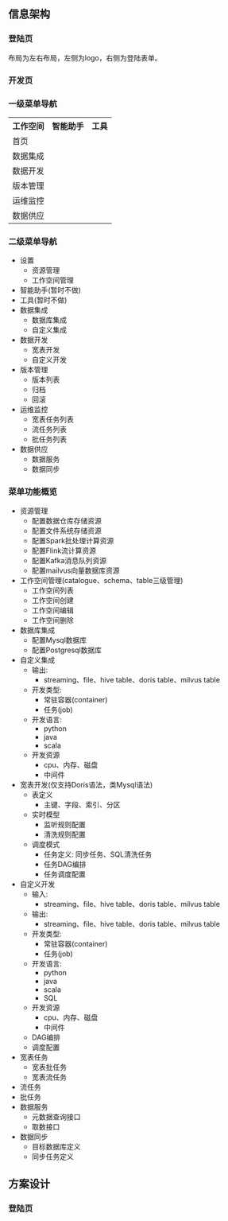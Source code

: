 ## 信息架构

### 登陆页

布局为左右布局，左侧为logo，右侧为登陆表单。

### 开发页

### 一级菜单导航

<table>
    <tr>
        <th>工作空间</th>
        <th>智能助手</th>
        <th>工具</th>
    </tr>
    <tr>
        <td>首页</td>
        <td colspan="2"></td>
    </tr>
    <tr>
        <td>数据集成</td>
        <td colspan="2"></td>
    </tr>
    <tr>
        <td>数据开发</td>
        <td colspan="2"></td>
    </tr>
    <tr>
        <td>版本管理</td>
        <td colspan="2"></td>
    </tr>
    <tr>
        <td>运维监控</td>
        <td colspan="2"></td>
    </tr>
    <tr>
        <td>数据供应</td>
        <td colspan="2"></td>
    </tr>
</table>


### 二级菜单导航

- 设置
    - 资源管理
    - 工作空间管理
- 智能助手(暂时不做)
- 工具(暂时不做)
- 数据集成
    - 数据库集成
    - 自定义集成
- 数据开发
    - 宽表开发
    - 自定义开发
- 版本管理
    - 版本列表
    - 归档
    - 回滚
- 运维监控
    - 宽表任务列表
    - 流任务列表
    - 批任务列表
- 数据供应
    - 数据服务
    - 数据同步

### 菜单功能概览

- 资源管理
    - 配置数据仓库存储资源
    - 配置文件系统存储资源
    - 配置Spark批处理计算资源
    - 配置Flink流计算资源
    - 配置Kafka消息队列资源
    - 配置mailvus向量数据库资源
- 工作空间管理(catalogue、schema、table三级管理)
    - 工作空间列表
    - 工作空间创建
    - 工作空间编辑
    - 工作空间删除
- 数据库集成
    - 配置Mysql数据库
    - 配置Postgresql数据库
- 自定义集成
    - 输出:
        -  streaming、file、hive table、doris table、milvus table
    - 开发类型:
        - 常驻容器(container)
        - 任务(job)
    - 开发语言:
        -  python
        -  java
        -  scala
    - 开发资源
        - cpu、内存、磁盘
        - 中间件
- 宽表开发(仅支持Doris语法，类Mysql语法)
    - 表定义
        - 主键、字段、索引、分区
    - 实时模型
        - 监听规则配置
        - 清洗规则配置
    - 调度模式
        - 任务定义: 同步任务、SQL清洗任务
        - 任务DAG编排
        - 任务调度配置
- 自定义开发
    - 输入: 
        -  streaming、file、hive table、doris table、milvus table 
    - 输出:
        -  streaming、file、hive table、doris table、milvus table
    - 开发类型:
        - 常驻容器(container)
        - 任务(job)
    - 开发语言:
        -  python
        -  java
        -  scala
        -  SQL
    - 开发资源
        - cpu、内存、磁盘
        - 中间件
    - DAG编排
    - 调度配置
- 宽表任务
    - 宽表批任务
    - 宽表流任务
- 流任务
- 批任务
- 数据服务
    - 元数据查询接口
    - 取数接口
- 数据同步
    - 目标数据库定义
    - 同步任务定义


## 方案设计

### 登陆页





